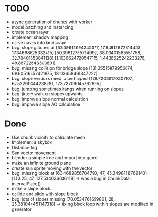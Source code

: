 # TODO

* async generation of chunks with worker
* model batching and instancing
* create ocean layer
* implement shadow mapping
* carve caves into landscape
* bug: slope glitches at
	[33.59912694245577, 17.84912872314453, 17.34668625332415]
	[50.39612765714992, 38.03401565551758, 32.78401653841138]
	[1.1936624720547115, 1.4436625242233276, 49.86722643300891]
* bug: missing collision for bridge slope
	[131.35515879956074, 69.60516357421875, 181.13658461347222]
* bug: slope vertices need to be flipped
	[129.72039170307107, 67.52290344238281, 173.72709045762895]
* bug: jumping sometimes hangs when running on slopes
* bug: jittery walk on slopes upwards
* bug: improve slope normal calculation
* bug: improve slope AO calculation

# Done

* Use chunk vicinity to calculate mesh
* Implement a skybox
* Distance fog
* Sun vector movement
* blender a simple tree and import into game
* make an infinite ground plane
* create sun sprite moving with the vector
* bug: missing block at [63.4689856704790, 47, 45.3498148769140] [143.25, 47, 127.534036636119]
	-> was a bug in ChunkData: intervalPlace()
* make a slope block
* collide and slide with slope block
* bug: lots of slopes missing [70.0534761659801, 28, 25.381044451147318]
	-> fixing block loop within slopes are modified in generator
